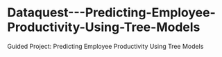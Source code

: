 # Dataquest---Predicting-Employee-Productivity-Using-Tree-Models
Guided Project: Predicting Employee Productivity Using Tree Models
